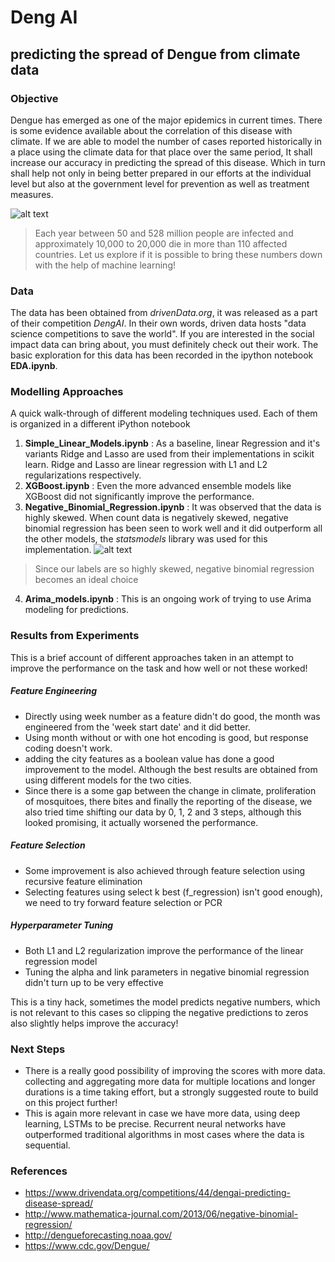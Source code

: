 # Deng AI
## predicting the spread of Dengue from climate data

### Objective
Dengue has emerged as one of the major epidemics in current times. There is some evidence available about the correlation of this disease with climate. If we are able to model the number of cases reported historically in a place using the climate data for that place over the same period, It shall increase our accuracy in predicting the spread of this disease. Which in turn shall help not only in being better prepared in our efforts at the individual level but also at the government level for prevention as well as treatment measures.

![alt text](https://community.drivendata.org/uploads/default/original/1X/0f3a28954438c90e1935d61f3f2c23e906feb39a.jpg)

>Each year between 50 and 528 million people are infected and approximately 10,000 to 20,000 die in more than 110 affected countries. Let us explore if it is possible to bring these numbers down with the help of machine learning!


### Data
The data has been obtained from *drivenData.org*, it was released as a part of their competition *DengAI*.
In their own words, driven data hosts "data science competitions to save the world". If you are interested in the social impact data can bring about, you must definitely check out their work.
The basic exploration for this data has been recorded in the ipython notebook **EDA.ipynb**.

### Modelling Approaches

A quick walk-through of different modeling techniques used. Each of them is organized in a different iPython notebook

1. **Simple_Linear_Models.ipynb** :
As a baseline, linear Regression and it's variants Ridge and Lasso are used from their implementations in scikit learn. Ridge and Lasso are linear regression with L1 and L2 regularizations respectively.
2. **XGBoost.ipynb** :
Even the more advanced ensemble models like XGBoost did not significantly improve the performance.
3. **Negative_Binomial_Regression.ipynb** :
It was observed that the data is highly skewed. When count data is negatively skewed, negative binomial regression has been seen to work well and it did outperform all the other models, the *statsmodels* library was used for this implementation.
![alt text](https://github.com/SusmeetJain/dengue_prediction/blob/master/images/skewed_distribution.png)
> Since our labels are so highly skewed, negative binomial regression becomes an ideal choice 
4. **Arima_models.ipynb** :
This is an ongoing work of trying to use Arima modeling for predictions.


### Results from Experiments
This is a brief account of different approaches taken in an attempt to improve the performance on the task and how well or not these worked!

##### Feature Engineering
 - Directly using week number as a feature didn't do good, the month was engineered from the 'week start date' and it did better.
 - Using month without or with one hot encoding is good, but response coding doesn't work.
 - adding the city features as a boolean value has done a good improvement to the model. Although the best results are obtained from using different models for the two cities.
 - Since there is a some gap between the change in climate, proliferation of mosquitoes, there bites and finally the reporting of the disease,  we also tried time shifting our data by 0, 1, 2 and 3 steps, although this looked promising, it actually worsened the performance.

##### Feature Selection
 - Some improvement is also achieved through feature selection using recursive feature elimination
 - Selecting features using select k best (f_regression) isn't good enough), we need to try forward feature selection or PCR

##### Hyperparameter Tuning
 - Both L1 and L2 regularization improve the performance of the linear regression model
 - Tuning the alpha and link parameters in negative binomial regression didn't turn up to be very effective

This is a tiny hack, sometimes the model predicts negative numbers, which is not relevant to this cases so clipping the negative predictions to zeros also slightly helps improve the accuracy!

### Next Steps
 - There is a really good possibility of improving the scores with more data. collecting and aggregating more data for multiple locations and longer durations is a time taking effort, but a strongly suggested route to build on this project further!
 - This is again more relevant in case we have more data, using deep learning, LSTMs to be precise. Recurrent neural networks have outperformed traditional algorithms in most cases where the data is sequential.

### References
 - https://www.drivendata.org/competitions/44/dengai-predicting-disease-spread/
 - http://www.mathematica-journal.com/2013/06/negative-binomial-regression/
 - http://dengueforecasting.noaa.gov/
 - https://www.cdc.gov/Dengue/
